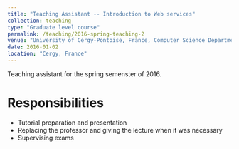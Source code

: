 ```yaml
---
title: "Teaching Assistant -- Introduction to Web services"
collection: teaching
type: "Graduate level course"
permalink: /teaching/2016-spring-teaching-2
venue: "University of Cergy-Pontoise, France, Computer Science Department"
date: 2016-01-02
location: "Cergy, France"
---
```

Teaching assistant for the spring semenster of 2016.

Responsibilities
=======
* Tutorial preparation and presentation
* Replacing the professor and giving the lecture when it was necessary
* Supervising exams

